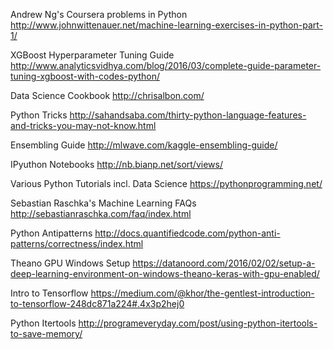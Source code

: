 Andrew Ng's Coursera problems in Python
http://www.johnwittenauer.net/machine-learning-exercises-in-python-part-1/

XGBoost Hyperparameter Tuning Guide
http://www.analyticsvidhya.com/blog/2016/03/complete-guide-parameter-tuning-xgboost-with-codes-python/

Data Science Cookbook
http://chrisalbon.com/

Python Tricks
http://sahandsaba.com/thirty-python-language-features-and-tricks-you-may-not-know.html

Ensembling Guide
http://mlwave.com/kaggle-ensembling-guide/

IPyuthon Notebooks
http://nb.bianp.net/sort/views/

Various Python Tutorials incl. Data Science
https://pythonprogramming.net/

Sebastian Raschka's Machine Learning FAQs
http://sebastianraschka.com/faq/index.html

Python Antipatterns
http://docs.quantifiedcode.com/python-anti-patterns/correctness/index.html

Theano GPU Windows Setup
https://datanoord.com/2016/02/02/setup-a-deep-learning-environment-on-windows-theano-keras-with-gpu-enabled/

Intro to Tensorflow
https://medium.com/@khor/the-gentlest-introduction-to-tensorflow-248dc871a224#.4x3p2hej0

Python Itertools
http://programeveryday.com/post/using-python-itertools-to-save-memory/
